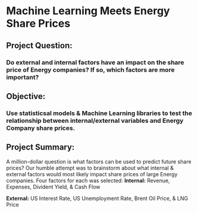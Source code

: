 # Machine Learning Meets Energy Share Prices

## Project Question:
### Do external and internal factors have an impact on the share price of Energy companies? If so, which factors are more important?

## Objective:
### Use statisticsal models & Machine Learning libraries to test the relationship between internal/external variables and Energy Company share prices.

## Project Summary:
A million-dollar question is what factors can be used to predict future share prices? Our humble attempt was to brainstorm about what internal & external factors would most likely impact share prices of large Energy companies. Four factors for each was selected:
**Internal:** Revenue, Expenses, Divident Yield, & Cash Flow

**External:** US Interest Rate, US Unemployment Rate, Brent Oil Price, & LNG Price
